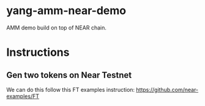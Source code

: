 # yang-amm-near-demo
AMM demo build on top of NEAR chain.

# Instructions

## Gen two tokens on Near Testnet
We can do this follow this FT examples instruction: https://github.com/near-examples/FT